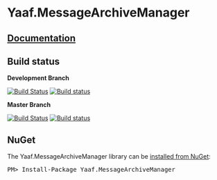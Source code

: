 Yaaf.MessageArchiveManager
===================
## [Documentation](https://matthid.github.io/Yaaf.MessageArchiveManager/)

## Build status

**Development Branch**

[![Build Status](https://travis-ci.org/matthid/Yaaf.MessageArchiveManager.svg?branch=develop)](https://travis-ci.org/matthid/Yaaf.MessageArchiveManager)
[![Build status](https://ci.appveyor.com/api/projects/status/1omx7291qkkoq52i/branch/develop?svg=true)](https://ci.appveyor.com/project/matthid/yaaf-messagearchivemanager/branch/develop)

**Master Branch**

[![Build Status](https://travis-ci.org/matthid/Yaaf.MessageArchiveManager.svg?branch=master)](https://travis-ci.org/matthid/Yaaf.MessageArchiveManager)
[![Build status](https://ci.appveyor.com/api/projects/status/1omx7291qkkoq52i/branch/master?svg=true)](https://ci.appveyor.com/project/matthid/yaaf-messagearchivemanager/branch/master)

## NuGet

<div class="row">
  <div class="span1"></div>
  <div class="span6">
    <div class="well well-small" id="nuget">
      The Yaaf.MessageArchiveManager library can be <a href="https://nuget.org/packages/Yaaf.MessageArchiveManager">installed from NuGet</a>:
      <pre>PM> Install-Package Yaaf.MessageArchiveManager</pre>
    </div>
  </div>
  <div class="span1"></div>
</div>

